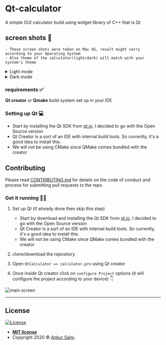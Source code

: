 # Qt-calculator 
A simple GUI calculator build using widget library of C++ that is Qt

## screen shots 📸
```
- These screen shots were taken on Mac OS, result might varry according to your Operating System
- Also theme of the calculator(light/dark) will match with your system's theme
```
<details><summary>Light mode</summary>
   
![light mode screenshot](https://github.com/Arsenic-ATG/Qt-calculator/blob/master/screenshots/vivek's%20interface(light).png)

</details>

<details><summary>Dark mode</summary>
   
![Dark mode screenshot](https://github.com/Arsenic-ATG/Qt-calculator/blob/master/screenshots/vivek's%20interface(dark).png)

</details>

### requirements ✅
**Qt creator** or **Qmake** build system set up in your IDE

### Setting up Qt 💻
* Start by installing the Qt SDK from [qt.io](https://www.qt.io/download). I decided to go with the Open Source version
* Qt Creator is a sort of an IDE with internal build tools. So currently, it's a good idea to install this.
* We will not be using CMake since QMake comes bundled with the creator

## Contributing
Please read [CONTRIBUTING.md](https://github.com/Arsenic-ATG/Qt-calculator/blob/master/CONTRIBUTING.md) for details on the code of conduct and process for submitting pull requests to the repo.

### Get it running 🏃‍♂️
1. Set up Qt (if already done then skip this step)
   - Start by download and installing the Qt SDK from [qt.io](https://www.qt.io/download). I decided to go with the Open Source version
   - Qt Creator is a sort of an IDE with internal build tools. So currently, it's a good idea to install this.
   - We will not be using CMake since QMake comes bundled with the creator

2. clone/download the repository

3. Open ```QtCalculator => calculator.pro``` using Qt creator

4. Once inside Qt creator click on ```configure Project``` options (it will configure the project according to your device) 👇

![main screen](https://github.com/Arsenic-ATG/Qt-calculator/blob/master/screenshots/instructions.png)

---

## License

[![License](http://img.shields.io/:license-mit-blue.svg?style=flat-square)](http://badges.mit-license.org)

- **[MIT license](http://opensource.org/licenses/mit-license.php)**
- Copyright 2020 © <a href="https://github.com/Arsenic-ATG" target="_blank">Ankur Saini</a>.